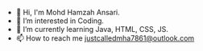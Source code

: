 - 👋 Hi, I'm Mohd Hamzah Ansari.
- 👀 I’m interested in Coding.
- 🌱 I’m currently learning Java, HTML, CSS, JS.
- 📫 How to reach me justcalledmha7861@outlook.com

<!---
justcalledmha/justcalledmha is a ✨ special ✨ repository because its `README.md` (this file) appears on your GitHub profile.
You can click the Preview link to take a look at your changes.
--->

